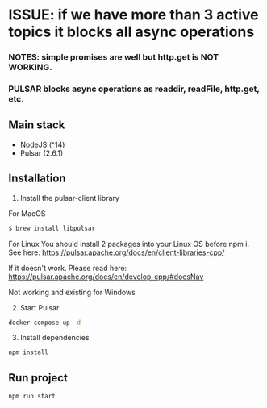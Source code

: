 # ISSUE: if we have more than 3 active topics it blocks all async operations
### NOTES: simple promises are well but http.get is NOT WORKING. 
### PULSAR blocks async operations as readdir, readFile, http.get, etc.

## Main stack

- NodeJS (^14)
- Pulsar (2.6.1)

## Installation

1. Install the pulsar-client library

For MacOS

```sh
$ brew install libpulsar
```

For Linux
You should install 2 packages into your Linux OS before npm i. See here:
https://pulsar.apache.org/docs/en/client-libraries-cpp/

If it doesn't work. Please read here:
https://pulsar.apache.org/docs/en/develop-cpp/#docsNav

Not working and existing for Windows

2. Start Pulsar
```sh
docker-compose up -d
```

3. Install dependencies
```sh
npm install
```

## Run project

```sh
npm run start
```
